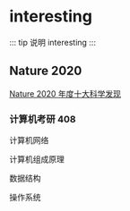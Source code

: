# interesting

::: tip 说明
interesting
:::

## Nature 2020

[Nature 2020 年度十大科学发现](https://mp.weixin.qq.com/s/CVzJjOq87FTYjwRSno04yQ)

### 计算机考研 408

计算机网络

计算机组成原理

数据结构

操作系统
